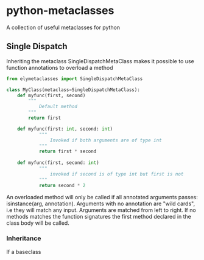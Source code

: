 # python-metaclasses
A collection of useful metaclasses for python

## Single Dispatch
Inheriting the metaclass SingleDispatchMetaClass makes it possible to use function annotations to overload a method

```python
from elymetaclasses import SingleDispatchMetaClass

class MyClass(metaclass=SingleDispatchMetaClass):
    def myfunc(first, second)
        """
            Default method
        """
        return first

    def myfunc(first: int, second: int)
            """
                Invoked if both arguments are of type int
            """
            return first * second
    
    def myfunc(first, second: int)
            """
                invoked if second is of type int but first is not
            """
            return second * 2
```
An overloaded method will only be called if all annotated arguments passes: isinstance(arg, annotation).
Arguments with no annotation are "wild cards", i.e they will match any input.
Arguments are matched from left to right.
If no methods matches the function signatures the first method declared in the class body will be called.

### Inheritance
If a baseclass 

